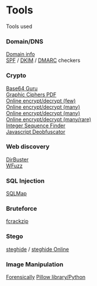 # Tools
Tools used
<br>

### Domain/DNS
[Domain info](http://websiteoutlook.com/)<br>
[SPF](https://www.dmarcanalyzer.com/es/spf-3/checker/) / [DKIM](https://www.dmarcanalyzer.com/es/dkim-3/dkim-record-check/) / [DMARC](https://www.dmarcanalyzer.com/es/dmarc-3/dmarc-record-check/) checkers

### Crypto
[Base64 Guru](https://base64.guru/converter/decode/file)<br>
[Graphic Ciphers PDF](https://geoleaks.com/MIJN_CODEBOEK_DEEL_3.pdf)<br>
[Online encrypt/decrypt (few)](https://cryptii.com/)<br>
[Online encrypt/decrypt (many)](http://icyberchef.com/)<br>
[Online encrypt/decrypt (many)](https://asecuritysite.com/encryption/)<br>
[Online encrypt/decrypt (many/rare)](https://www.dcode.fr/)<br>
[Integer Sequence Finder](http://oeis.org/)<br>
[Javascript Deobfuscator](https://lelinhtinh.github.io/de4js/)

### Web discovery
[DirBuster](https://sourceforge.net/projects/dirbuster/)<br>
[WFuzz](https://github.com/xmendez/wfuzz)

### SQL Injection
[SQLMap](http://sqlmap.org/)

### Bruteforce
[fcrackzip](http://manpages.ubuntu.com/manpages/precise/en/man1/fcrackzip.1.html)

### Stego
[steghide](http://steghide.sourceforge.net/) / [steghide Online](https://futureboy.us/stegano/decinput.html)

### Image Manipulation
[Forensically](https://29a.ch/photo-forensics/#pca)
[Pillow library/Python](https://pillow.readthedocs.io/en/stable/index.html)
